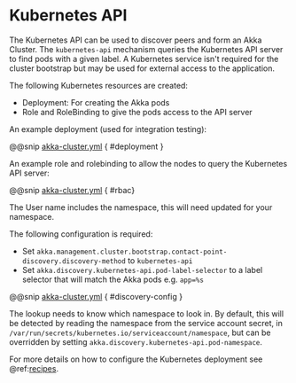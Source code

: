 # Kubernetes API

The Kubernetes API can be used to discover peers and form an Akka Cluster. The `kubernetes-api`
mechanism queries the Kubernetes API server to find pods with a given label. A Kubernetes service isn't required
for the cluster bootstrap but may be used for external access to the application.

The following Kubernetes resources are created:

* Deployment: For creating the Akka pods
* Role and RoleBinding to give the pods access to the API server

An example deployment (used for integration testing):

@@snip [akka-cluster.yml](/integration-test/kubernetes-api/kubernetes/akka-cluster.yml) { #deployment }

An example role and rolebinding to allow the nodes to query the Kubernetes API server:

@@snip [akka-cluster.yml](/integration-test/kubernetes-api/kubernetes/akka-cluster.yml) { #rbac}

The User name includes the namespace, this will need updated for your namespace.

The following configuration is required:

* Set `akka.management.cluster.bootstrap.contact-point-discovery.discovery-method` to `kubernetes-api`
* Set `akka.discovery.kubernetes-api.pod-label-selector` to a label selector that will match the Akka pods e.g. `app=%s`

@@snip [akka-cluster.yml](/integration-test/kubernetes-api/src/main/resources/application.conf) { #discovery-config }

The lookup needs to know which namespace to look in. By default, this will be detected by reading the namespace
from the service account secret, in `/var/run/secrets/kubernetes.io/serviceaccount/namespace`, but can be overridden by
setting `akka.discovery.kubernetes-api.pod-namespace`.

For more details on how to configure the Kubernetes deployment see @ref:[recipes](recipes.md).

